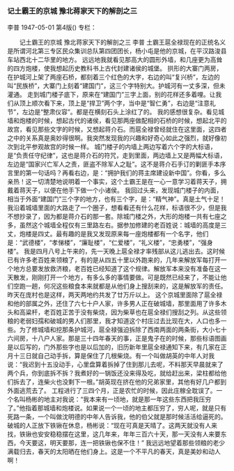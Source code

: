 ### 记土霸王的京城  豫北蒋家天下的解剖之三
李普
1947-05-01
第4版()
专栏：

　　记土霸王的京城
    豫北蒋家天下的解剖之三
    李普
    土霸王扈全禄现在的正统名义是所谓河北第三专区民众集训总队第四团团长，杨小屯是他的京城，在平汉路浚县车站西北十二华里的地方。
    远远地我就看见那高大的圆形外墙，和几座更为高耸的四方炮楼，使我想起历史教科书上古代封建诸侯的城堡。
    拱形的大寨门两房，在护城河上架了两座石桥，都刻着三个红色的大字，右边的叫“复兴桥”，左边的叫“民族桥”，大寨门上刻着“建国门”，这三个字特别大。护城河有一丈多深，但未灌通。
    走到城门楼子底下，原来在“建国门”三字上面，别的花样还多着哩。让我们从顶上顺次看下来，顶上是“捍卫”两个字，当中是“智仁勇”，右边是“注意礼节”，左边是“整肃仪容”。都是在横刻石头上涂红了的。
    我的感想很复杂。看见城墙和炮楼的时候，想起古代的诸侯，看见那两座做配相的石桥的时候，想起北平的故宫，看见那些文字的时候，又想起蒋介石。而扈全禄曾经就住在这里面，这四者之中的关系真是奥妙得很啊。我突然发现我的兴趣和好奇心如此之强烈，就好像初次到北平参观故宫的时候一样。
    城门楼子的内墙上两边写着六个字的大标语，是“负责任守纪律”，这也是蒋介石的符咒，走到里面，两边墙上又是两幅大标语，左边是“国家兴亡军人之责，匪盗不除军人之耻”。这不是蒋介石手订的剿匪手本序言里的第一句话吗？再看右边，是：“拥护我们的蒋主席建设新中国”。你看，多么亲热！这一切清楚地说明着一个事实，这个土霸王是在一心一意学习着蒋天子，拥戴着蒋天子，以便在他手下做一个小诸侯。
    我回过头来，发现城门楼子的内面，相当于外面“建国门”三个字的地方，也有三个字，是：“精气神”。真是土气十足！
    我沿着城墙里面的大路走了一个圈子，想看看还有什么花样，标语很不少，但是我不想抄录了，因为都是蒋介石的那一套。除城门楼之外，大形的炮楼一共有七座之多，虽然这个城墙全程仅有三里路左右。据参加修建的老百姓说：城墙的高度是三丈，炮楼是四丈。最有趣的是我又发现原来每一座炮楼都有一个名字，他们是：“武德楼”，“孝悌楼”，“廉耻楼”，“仁爱楼”，“礼义楼”，“忠勇楼”，“强身楼”。
    我是四月八号上午来的，先一天晚上扈全禄才率残部从这儿逃出去。这时候已有许多老百姓来领粮了，有的是从四五十里以外跑来的，几年来解放军每打开一个地方总要发放救济粮，老百姓已经知道了这个规律。解放军本来没有准备在这一天散发，刚刚打开一个地方，有多么多的事情要做。可是既然已经来了，不能让他们空跑一趟，何况这些粮食本来就都是从他们身上搜刮来的，这是解放军的责任。昨天在庞村也是这样，两天两地约共发了廿万斤以上。
    这个京城里面除了扈全禄和他的部属之外，还住了六七十户人家，许多男人正在破城墙，那里面用了许多木头和高粱杆，老百姓正苦于没有柴烧，因为柴草也在扈全禄们搜刮之列。从这些领粮的老弱妇孺和破城的男人们那里，我才知道这个村庄过去比现在大，人口也多一些。为了修城墙和挖那条护城河，扈全禄强迫拆除了西南两面的两条街，大小七十六间房，十八户人家。那是三十四年春天的事，正是鬼子在的时候，那些标语图画是以后写的，门外那些字也是以后加的，旧历新年里扈全禄通知下来，有几家在正月十三日就自己动手拆，算是保住了几根柴烧。有一个叫做胡英的中年人对我说：“我迟到十五没动手，心里盘算着拆掉了住到那儿去呢，不料那天早晨就来了两个兵，你到底拆不拆？我煮好的一锅饭还没来得及吃，就给赶出来，梁柱都给他们拆去了，连柴火也没剩下一根。”胡英现在挤在他的兄弟家里，其他有好几户都到外面逃荒去了。
    工程进行了三四个月，正是农忙的时候，因此庄稼全耽误了。一个名叫杨彬的地主对我说：“我本来有一顷地，就是那一年这些东西把我压穷了。”他指着那城墙和炮楼说。如果说一个一顷的地主都压穷了，穷人呢，就是只有死路一条，一个叫做沈明德的中年人告诉我，他的伯父就是那时候活活给逼死的。
    破城的人正放下铁锹在休息，杨彬说：“现在可真是天晴了。这两天就没有人来找，铁锹也安安稳稳摆在这里，这几年来，年年三百六十天，那一天没有人来要东西，今天要这，明天要那，连一把铁锹也保不住！”
    我远远地望着那些领粮的老少满载归去，春天的太阳晒在他们身上。这是一个不平凡的春天，真是美妙和动人啊！
